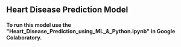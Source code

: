 ## Heart Disease Prediction Model
#### To run this model use the "Heart_Disease_Prediction_using_ML_&_Python.ipynb" in Google Colaboratory.

